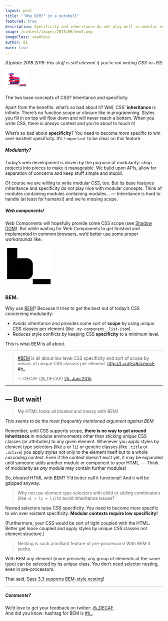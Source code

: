 ```yaml
---
layout: post
title: "‘Why BEM?’ in a nutshell"
featured: true
description: Specificity and inheritance do not play well in modular environments. With BEM you achieve a sort of scoped CSS and reduce specificity to a minimum level.
image: /content/images/2015/06/bem2.png
imageClass: seamless
author: ds
more: true
---
```


_(Update ~~2018~~ 2019: this stuff is still relevant if you’re not writing CSS-in-JS!)_

<img class="seamless" style="width: 15%;" src="/content/images/2015/06/bem2.png" alt="BEM">

The two base concepts of CSS? Inheritance and specificity.

Apart from the benefits: what’s so bad about it? Well, CSS’ __inheritance__ is infinite. There’s no function scope or closure like in programming. Styles you fill in on top will flow down and will never reach a bottom. When you write CSS, there is _always_ context and you’re about to touch it!

What’s so bad about __specificity__? You need to become _more_ specific to win over existent specificity. It’s `!important` to be clear on this feature.

##### Modularity?

Today’s web development is driven by the purpose of modularity: chop projects into pieces to make it manageable. We build upon APIs, allow for separation of concerns and keep stuff simple and stupid.

Of course we are willing to write modular CSS, too. But its base features inheritance and specificity do not play nice with modular concepts. Think of modules containing modules containing modules… — Inheritance is hard to handle (at least for humans!) and we’re missing scope.

##### Web components!

Web Components will hopefully provide some CSS scope (see [Shadow DOM](http://webcomponents.org/articles/introduction-to-shadow-dom/)). But while waiting for Web Components to get finished and implemented in common browsers, we’d better use some proper _workarounds_ like:

<img class="seamless" style="width: 30%;" src="/content/images/2015/06/bem.png" alt="BEM">

### BEM.

Why use [BEM](https://bem.info)? Because it tries to get the best out of today’s CSS concerning modularity:

+ Avoids inheritance and provides some sort of __scope__ by using _unique_ CSS classes per element (like `.my-component__list-item`).
+ Reduces style conflicts by keeping CSS __specificity__ to a minimum level.

This is what BEM is all about.

---

<blockquote class="twitter-tweet" data-cards="hidden" lang="de"><p lang="en" dir="ltr"><a href="https://twitter.com/hashtag/BEM?src=hash">#BEM</a> is all about low level CSS specificity and sort of scope by means of unique CSS classes per element.&#10;&#10;<a href="http://t.co/jEa9JcemcE">http://t.co/jEa9JcemcE</a> <a href="https://twitter.com/hashtag/b_?src=hash">#b_</a></p>&mdash; DECAF (@_DECAF) <a href="https://twitter.com/_DECAF/status/614154928878186497">25. Juni 2015</a></blockquote>
<script async src="//platform.twitter.com/widgets.js" charset="utf-8"></script>

---

## — But wait!

> My HTML looks all bloated and messy with BEM!

_This seems to be the most frequently mentioned argument against BEM._

Remember, until CSS supports scope, __there is no way to get around inheritance__ in modular environments other than sticking _unique_ CSS classes (or attributes) to any given element. Whenever you apply styles by element type selectors (like `p` or `li`) or generic classes (like `.title` or `.active`) you apply styles not only to the element itself but to a whole _cascading_ context. Even if the context doesn’t exist yet, it may be expanded until someone adds another module or component to your HTML.
— Think of modularity as _any_ module may contain further modules!

So, _bloated_ HTML with BEM? Y’d better call it functional!
And it will be gzipped anyway.

> Why not use element type selectors with child or sibling combinators (like `ul > li + li`) to avoid inheritance issues?

Nested selectors raise CSS specificity. You need to become _more_ specific to win over existent specificity. __Modular contexts require low specificity!__

(Furthermore, your CSS would be sort of tight coupled with the HTML. Better get loose coupled and apply styles by unique CSS classes not element structure.)

> Nesting is such a brilliant feature of pre-processors! With BEM it sucks.

With BEM _any_ element (more precisely: any group of elements of the same type) can be selected by its _unique_ class. You don’t need selector nesting, even in pre-processors.

That said, [Sass 3.3 supports BEM-style nesting](http://mikefowler.me/2013/10/17/support-for-bem-modules-sass-3.3/)!

---

##### Comments?

We’d love to get your feedback on twitter: <a href="https://twitter.com/_DECAF">@_DECAF</a>.  
And did you know: hashtag for BEM is [#b\_](https://twitter.com/search?q=%23b_).
